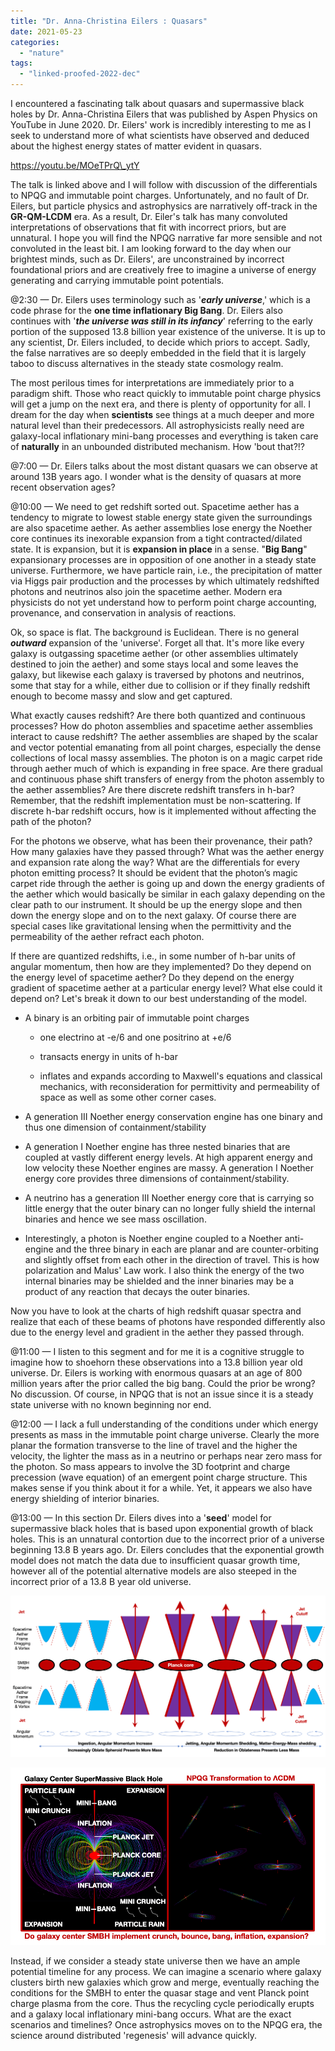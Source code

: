 ```yaml
---
title: "Dr. Anna-Christina Eilers : Quasars"
date: 2021-05-23
categories: 
  - "nature"
tags: 
  - "linked-proofed-2022-dec"
---
```


I encountered a fascinating talk about quasars and supermassive black holes by Dr. Anna-Christina Eilers that was published by Aspen Physics on YouTube in June 2020. Dr. Eilers' work is incredibly interesting to me as I seek to understand more of what scientists have observed and deduced about the highest energy states of matter evident in quasars.

https://youtu.be/MOeTPrQ\_ytY

The talk is linked above and I will follow with discussion of the differentials to NPQG and immutable point charges. Unfortunately, and no fault of Dr. Eilers, but particle physics and astrophysics are narratively off-track in the **GR-QM-LCDM** era. As a result, Dr. Eiler's talk has many convoluted interpretations of observations that fit with incorrect priors, but are unnatural. I hope you will find the NPQG narrative far more sensible and not convoluted in the least bit. I am looking forward to the day when our brightest minds, such as Dr. Eilers', are unconstrained by incorrect foundational priors and are creatively free to imagine a universe of energy generating and carrying immutable point potentials.

@2:30 — Dr. Eilers uses terminology such as '**_early universe_**,' which is a code phrase for the **one time inflationary Big Bang**. Dr. Eilers also continues with '**_the universe was still in its infancy_**' referring to the early portion of the supposed 13.8 billion year existence of the universe. It is up to any scientist, Dr. Eilers included, to decide which priors to accept. Sadly, the false narratives are so deeply embedded in the field that it is largely taboo to discuss alternatives in the steady state cosmology realm.

The most perilous times for interpretations are immediately prior to a paradigm shift. Those who react quickly to immutable point charge physics will get a jump on the next era, and there is plenty of opportunity for all. I dream for the day when **scientists** see things at a much deeper and more natural level than their predecessors. All astrophysicists really need are galaxy-local inflationary mini-bang processes and everything is taken care of **naturally** in an unbounded distributed mechanism. How 'bout that?!?

@7:00 — Dr. Eilers talks about the most distant quasars we can observe at around 13B years ago. I wonder what is the density of quasars at more recent observation ages?

@10:00 — We need to get redshift sorted out. Spacetime aether has a tendency to migrate to lowest stable energy state given the surroundings are also spacetime aether. As aether assemblies lose energy the Noether core continues its inexorable expansion from a tight contracted/dilated state. It is expansion, but it is **expansion in place** in a sense. "**Big Bang**" expansionary processes are in opposition of one another in a steady state universe. Furthermore, we have particle rain, i.e., the precipitation of matter via Higgs pair production and the processes by which ultimately redshifted photons and neutrinos also join the spacetime aether. Modern era physicists do not yet understand how to perform point charge accounting, provenance, and conservation in analysis of reactions.

Ok, so space is flat. The background is Euclidean. There is no general **_outward_** expansion of the 'universe'. Forget all that. It's more like every galaxy is outgassing spacetime aether (or other assemblies ultimately destined to join the aether) and some stays local and some leaves the galaxy, but likewise each galaxy is traversed by photons and neutrinos, some that stay for a while, either due to collision or if they finally redshift enough to become massy and slow and get captured.

What exactly causes redshift? Are there both quantized and continuous processes? How do photon assemblies and spacetime aether assemblies interact to cause redshift? The aether assemblies are shaped by the scalar and vector potential emanating from all point charges, especially the dense collections of local massy assemblies. The photon is on a magic carpet ride through aether much of which is expanding in free space. Are there gradual and continuous phase shift transfers of energy from the photon assembly to the aether assemblies? Are there discrete redshift transfers in h-bar? Remember, that the redshift implementation must be non-scattering. If discrete h-bar redshift occurs, how is it implemented without affecting the path of the photon?

For the photons we observe, what has been their provenance, their path? How many galaxies have they passed through? What was the aether energy and expansion rate along the way? What are the differentials for every photon emitting process? It should be evident that the photon’s magic carpet ride through the aether is going up and down the energy gradients of the aether which would basically be similar in each galaxy depending on the clear path to our instrument. It should be up the energy slope and then down the energy slope and on to the next galaxy. Of course there are special cases like gravitational lensing when the permittivity and the permeability of the aether refract each photon.

If there are quantized redshifts, i.e., in some number of h-bar units of angular momentum, then how are they implemented? Do they depend on the energy level of spacetime aether? Do they depend on the energy gradient of spacetime aether at a particular energy level? What else could it depend on? Let's break it down to our best understanding of the model.

- A binary is an orbiting pair of immutable point charges
    - one electrino at -e/6 and one positrino at +e/6
    
    - transacts energy in units of h-bar
    
    - inflates and expands according to Maxwell's equations and classical mechanics, with reconsideration for permittivity and permeability of space as well as some other corner cases.

- A generation III Noether energy conservation engine has one binary and thus one dimension of containment/stability

- A generation I Noether engine has three nested binaries that are coupled at vastly different energy levels. At high apparent energy and low velocity these Noether engines are massy. A generation I Noether energy core provides three dimensions of containment/stability.

- A neutrino has a generation III Noether energy core that is carrying so little energy that the outer binary can no longer fully shield the internal binaries and hence we see mass oscillation.

- Interestingly, a photon is Noether engine coupled to a Noether anti-engine and the three binary in each are planar and are counter-orbiting and slightly offset from each other in the direction of travel. This is how polarization and Malus' Law work. I also think the energy of the two internal binaries may be shielded and the inner binaries may be a product of any reaction that decays the outer binaries.

Now you have to look at the charts of high redshift quasar spectra and realize that each of these beams of photons have responded differently also due to the energy level and gradient in the aether they passed through.

@11:00 — I listen to this segment and for me it is a cognitive struggle to imagine how to shoehorn these observations into a 13.8 billion year old universe. Dr. Eilers is working with enormous quasars at an age of 800 million years after the prior called the big bang. Could the prior be wrong? No discussion. Of course, in NPQG that is not an issue since it is a steady state universe with no known beginning nor end.

@12:00 — I lack a full understanding of the conditions under which energy presents as mass in the immutable point charge universe. Clearly the more planar the formation transverse to the line of travel and the higher the velocity, the lighter the mass as in a neutrino or perhaps near zero mass for the photon. So mass appears to involve the 3D footprint and charge precession (wave equation) of an emergent point charge structure. This makes sense if you think about it for a while. Yet, it appears we also have energy shielding of interior binaries.

@13:00 — In this section Dr. Eilers dives into a '**seed**' model for supermassive black holes that is based upon exponential growth of black holes. This is an unnatural contortion due to the incorrect prior of a universe beginning 13.8 B years ago. Dr. Eilers concludes that the exponential growth model does not match the data due to insufficient quasar growth time, however all of the potential alternative models are also steeped in the incorrect prior of a 13.8 B year old universe.

![](images/screen-shot-2020-09-02-at-5.46.56-am.png)

![](images/transformation-2.png)

Instead, if we consider a steady state universe then we have an ample potential timeline for any process. We can imagine a scenario where galaxy clusters birth new galaxies which grow and merge, eventually reaching the conditions for the SMBH to enter the quasar stage and vent Planck point charge plasma from the core. Thus the recycling cycle periodically erupts and a galaxy local inflationary mini-bang occurs. What are the exact scenarios and timelines? Once astrophysics moves on to the NPQG era, the science around distributed 'regenesis' will advance quickly.
